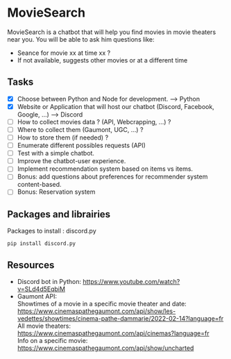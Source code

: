 # MovieSearch

MovieSearch is a chatbot that will help you find movies in movie theaters near you. 
You will be able to ask him questions like:
- Seance for movie xx at time xx ? 
- If not available, suggests other movies or at a different time

## Tasks

- [x] Choose between Python and Node for development. --> Python
- [x] Website or Application that will host our chatbot (Discord, Facebook, Google, ...) --> Discord
- [ ] How to collect movies data ? (API, Webcrapping, ...) ? 
- [ ] Where to collect them (Gaumont, UGC, ...) ?  
- [ ] How to store them (if needed) ?
- [ ] Enumerate different possibles requests (API)
- [ ] Test with a simple chatbot.
- [ ] Improve the chatbot-user experience.
- [ ] Implement recommendation system based on items vs items.
- [ ] Bonus: add questions about preferences for recommender system content-based.
- [ ] Bonus: Reservation system

## Packages and librairies

Packages to install : discord.py
```
pip install discord.py
```


## Resources

- Discord bot in Python: https://www.youtube.com/watch?v=SLd4d5EqbiM
- Gaumont API: 
<br> Showtimes of a movie in a specific movie theater and date: https://www.cinemaspathegaumont.com/api/show/les-vedettes/showtimes/cinema-pathe-dammarie/2022-02-14?language=fr
<br>All movie theaters: https://www.cinemaspathegaumont.com/api/cinemas?language=fr
<br>Info on a specific movie: https://www.cinemaspathegaumont.com/api/show/uncharted
